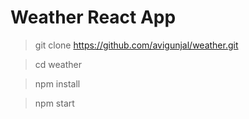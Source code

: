 # Weather React App

> git clone https://github.com/avigunjal/weather.git

> cd weather

> npm install

> npm start


